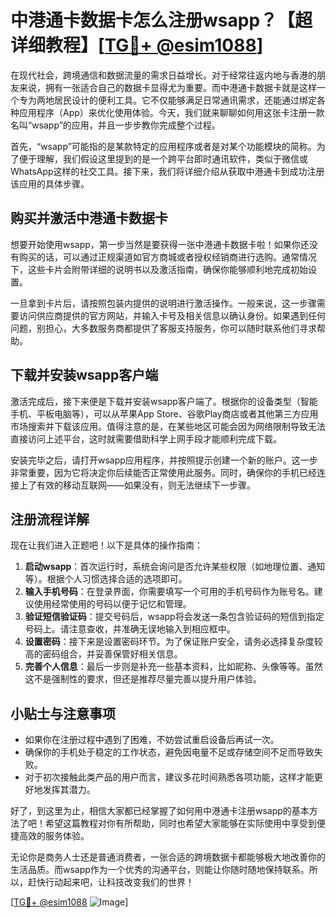 # 中港通卡数据卡怎么注册wsapp？【超详细教程】[[TG💪+ @esim1088](https://t.me/s/esim1088)]

在现代社会，跨境通信和数据流量的需求日益增长。对于经常往返内地与香港的朋友来说，拥有一张适合自己的数据卡显得尤为重要。而中港通卡数据卡就是这样一个专为两地居民设计的便利工具。它不仅能够满足日常通讯需求，还能通过绑定各种应用程序（App）来优化使用体验。今天，我们就来聊聊如何用这张卡注册一款名叫“wsapp”的应用，并且一步步教你完成整个过程。

首先，“wsapp”可能指的是某款特定的应用程序或者是对某个功能模块的简称。为了便于理解，我们假设这里提到的是一个跨平台即时通讯软件，类似于微信或WhatsApp这样的社交工具。接下来，我们将详细介绍从获取中港通卡到成功注册该应用的具体步骤。

## 购买并激活中港通卡数据卡

想要开始使用wsapp，第一步当然是要获得一张中港通卡数据卡啦！如果你还没有购买的话，可以通过正规渠道如官方商城或者授权经销商进行选购。通常情况下，这些卡片会附带详细的说明书以及激活指南，确保你能够顺利地完成初始设置。

一旦拿到卡片后，请按照包装内提供的说明进行激活操作。一般来说，这一步骤需要访问供应商提供的官方网站，并输入卡号及相关信息以确认身份。如果遇到任何问题，别担心，大多数服务商都提供了客服支持服务，你可以随时联系他们寻求帮助。

## 下载并安装wsapp客户端

激活完成后，接下来便是下载并安装wsapp客户端了。根据你的设备类型（智能手机、平板电脑等），可以从苹果App Store、谷歌Play商店或者其他第三方应用市场搜索并下载该应用。值得注意的是，在某些地区可能会因为网络限制导致无法直接访问上述平台，这时就需要借助科学上网手段才能顺利完成下载。

安装完毕之后，请打开wsapp应用程序，并按照提示创建一个新的账户。这一步非常重要，因为它将决定你后续能否正常使用此服务。同时，确保你的手机已经连接上了有效的移动互联网——如果没有，则无法继续下一步骤。

## 注册流程详解

现在让我们进入正题吧！以下是具体的操作指南：

1. **启动wsapp**：首次运行时，系统会询问是否允许某些权限（如地理位置、通知等）。根据个人习惯选择合适的选项即可。
2. **输入手机号码**：在登录界面，你需要填写一个可用的手机号码作为账号名。建议使用经常使用的号码以便于记忆和管理。
3. **验证短信验证码**：提交号码后，wsapp将会发送一条包含验证码的短信到指定号码上。请注意查收，并准确无误地输入到相应框中。
4. **设置密码**：接下来是设置密码环节。为了保证账户安全，请务必选择复杂度较高的密码组合，并妥善保管好相关信息。
5. **完善个人信息**：最后一步则是补充一些基本资料，比如昵称、头像等等。虽然这不是强制性的要求，但还是推荐尽量完善以提升用户体验。

## 小贴士与注意事项

- 如果你在注册过程中遇到了困难，不妨尝试重启设备后再试一次。
- 确保你的手机处于稳定的工作状态，避免因电量不足或存储空间不足而导致失败。
- 对于初次接触此类产品的用户而言，建议多花时间熟悉各项功能，这样才能更好地发挥其潜力。

好了，到这里为止，相信大家都已经掌握了如何用中港通卡注册wsapp的基本方法了吧！希望这篇教程对你有所帮助，同时也希望大家能够在实际使用中享受到便捷高效的服务体验。

无论你是商务人士还是普通消费者，一张合适的跨境数据卡都能够极大地改善你的生活品质。而wsapp作为一个优秀的沟通平台，则能让你随时随地保持联系。所以，赶快行动起来吧，让科技改变我们的世界！

[[TG💪+ @esim1088](https://t.me/s/esim1088) ![Image](https://i.postimg.cc/4NQfJmqS/Snipaste-2025-05-13-00-14-12.png)]